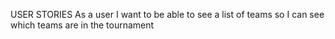 USER STORIES
As a user I want to be able to see a list of teams so I can see which teams are in the tournament
